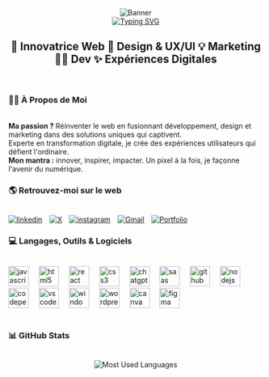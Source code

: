 <div align="center">
    <img src="https://media.licdn.com/dms/image/D4E16AQEsHQPPsKqy-w/profile-displaybackgroundimage-shrink_350_1400/0/1710927778905?e=1717027200&v=beta&t=Ofo8RPXW7dB29KFlJ44W3qAyatEvFALirOF21a5VHaU" alt="Banner" />
  </div>
<div align="center">
  <a href="https://git.io/typing-svg"><img src="https://readme-typing-svg.demolab.com?font=Fira+Code&size=25&pause=1000&color=4E2973&center=FAUX&vCenter=FAUX&repeat=vrai&random=FAUX&width=435&lines=Bienvenue+sur+mon+GitHub;Je+suis+St%C3%A9phanie+%F0%9F%98%89" alt="Typing SVG" /></a>
  </div>
<h2 align="center">🚀 Innovatrice Web 🎨 Design & UX/UI 💡 Marketing 👨‍💻 Dev ✨ Expériences Digitales</h2>
<br/>
<h3>🙋‍♀️ À Propos de Moi</h3>
<br/>
    <strong>Ma passion ?</strong> Réinventer le web en fusionnant développement, design et marketing dans des solutions uniques qui captivent.<br>
Experte en transformation digitale, je crée des expériences utilisateurs qui défient l'ordinaire.<br>
<strong>Mon mantra :</strong> innover, inspirer, impacter. Un pixel à la fois, je façonne l'avenir du numérique.
<h3>🌎 Retrouvez-moi sur le web</h3>
<br/>
<div>
  <a href="https://www.linkedin.com/in/stephanie-pelouin/" target="_blank">
    <img src="https://img.shields.io/badge/linkedin-%231E77B5.svg?&style=for-the-badge&logo=linkedin&logoColor=white" alt="linkedin" style="margin-right: 10px;" /></a>
    <a href="https://twitter.com/VoyagEcologie" target="_blank">
    <img src="https://img.shields.io/badge/twitter-%23000000.svg?&style=for-the-badge&logo=X&logoColor=white" alt="X" style="margin-right: 10px;" /></a>
 <a href="https://www.instagram.com/voyagecologie" target="_blank">
    <img src="https://img.shields.io/badge/instagram-%23EF5B79.svg?&style=for-the-badge&logo=instagram&logoColor=white" alt="instagram" style="margin-right: 10px;" /></a>
  <a href="mailto:stephaniepelouin@gmail.com" target="_blank">
    <img src="https://img.shields.io/badge/Gmail-%23D14836?style=for-the-badge&logo=gmail&logoColor=white" alt="Gmail" style="margin-right: 10px;" /></a>
<a href="" target="_blank">
    <img src="https://img.shields.io/badge/Portfolio-%2343853D?style=for-the-badge&logo=google-chrome&logoColor=white" alt="Portfolio" style="margin-right: 10px;" /></a>
</div>
<h3>💻 Langages, Outils & Logiciels</h3>
<div align="center">
  <br/>
<div align="left">
  <img src="https://cdn.jsdelivr.net/gh/devicons/devicon/icons/javascript/javascript-original.svg" height="40" alt="javascript logo"  />
  <img width="12" />
  <img src="https://cdn.jsdelivr.net/gh/devicons/devicon/icons/html5/html5-original.svg" height="40" alt="html5 logo"  />
  <img width="12" />
  <img src="https://cdn.jsdelivr.net/gh/devicons/devicon/icons/react/react-original.svg" height="40" alt="react logo"  />
    <img width="12" />
  <img src="https://cdn.jsdelivr.net/gh/devicons/devicon/icons/css3/css3-original.svg" height="40" alt="css3 logo"  />
 <img width="12" />
    <img src="https://upload.wikimedia.org/wikipedia/commons/0/04/ChatGPT_logo.svg" height="40" alt="chatgpt logo"  />
    <img width="12" />
  <img src="https://camo.githubusercontent.com/da79029ef5a44898077dfc91f19f8dff0546d76082556d5f22a4e209d8e5d90b/68747470733a2f2f7261776769742e636f6d2f736173732f736173732d736974652f6d61696e2f736f757263652f6173736574732f696d672f6c6f676f732f6c6f676f2e737667" height="40" alt="saas logo"  />
 <img width="12" />
  <img src="https://cdn.jsdelivr.net/gh/devicons/devicon/icons/github/github-original.svg" height="40" alt="github logo"  />
  <img width="12" />
  <img src="https://cdn.jsdelivr.net/gh/devicons/devicon/icons/nodejs/nodejs-original.svg" height="40" alt="nodejs logo"  />
    <img width="12" />
  <img src="https://cdn.jsdelivr.net/gh/devicons/devicon/icons/codepen/codepen-original.svg" height="40" alt="codepen logo"  />
      <img width="12" />
  <img src="https://cdn.jsdelivr.net/gh/devicons/devicon/icons/vscode/vscode-original.svg" height="40" alt="vscode logo"  />
  <img width="12" />
  <img src="https://cdn.jsdelivr.net/gh/devicons/devicon/icons/windows11/windows11-original.svg" height="40" alt="windows logo"  />
  <img width="12" />
  <img src="https://cdn.jsdelivr.net/gh/devicons/devicon/icons/wordpress/wordpress-plain.svg" height="40" alt="wordpress logo"  />
    <img width="12" />
  <img src="https://cdn.jsdelivr.net/gh/devicons/devicon/icons/canva/canva-original.svg" height="40" alt="canva logo"  />
  <img width="12" />
  <img src="https://cdn.jsdelivr.net/gh/devicons/devicon/icons/figma/figma-original.svg" height="40" alt="figma logo"  />
</div>
<br/>
</div>
<h3>📊 GitHub Stats</h3>
<br/>
<div align="center">
  <img src="https://github-readme-stats.vercel.app/api/top-langs/?username=StefPel&layout=compact&theme=vue-dark" alt="Most Used Languages" />
</div>
